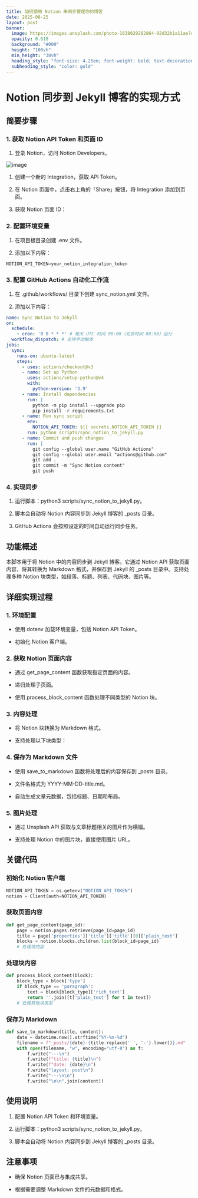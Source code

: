 ```yaml
---
title: 如何使用 Notion 来同步管理你的博客
date: 2025-08-25
layout: post
banner:
  image: https://images.unsplash.com/photo-1638029262864-92d32b1a11ae?crop=entropy&cs=tinysrgb&fit=max&fm=jpg&ixid=M3w2OTIwMzJ8MHwxfHJhbmRvbXx8fHx8fHx8fDE3NTYxMTA2NjJ8&ixlib=rb-4.1.0&q=80&w=1080
  opacity: 0.618
  background: "#000"
  height: "100vh"
  min_height: "38vh"
  heading_style: "font-size: 4.25em; font-weight: bold; text-decoration: underline"
  subheading_style: "color: gold"
---
```


# Notion 同步到 Jekyll 博客的实现方式

## 简要步骤

### 1. 获取 Notion API Token 和页面 ID

1. 登录 Notion，访问 Notion Developers。

![image](https://prod-files-secure.s3.us-west-2.amazonaws.com/a7a0cc5a-89b9-4cda-8686-1fba0ca52f40/d19c1afe-dea5-4312-9333-786b0ba83054/image.png?X-Amz-Algorithm=AWS4-HMAC-SHA256&X-Amz-Content-Sha256=UNSIGNED-PAYLOAD&X-Amz-Credential=ASIAZI2LB46665NOSGZ7%2F20250825%2Fus-west-2%2Fs3%2Faws4_request&X-Amz-Date=20250825T083100Z&X-Amz-Expires=3600&X-Amz-Security-Token=IQoJb3JpZ2luX2VjEAAaCXVzLXdlc3QtMiJHMEUCIQDcptcv%2Bo%2BqvIjqo2YphZDdBVLjJkXUh%2BLyBSA%2BwklHwwIgVdMTw8RWeTOvioFq3Bq9RkIiN6T6Fc6TE91KfJj9W%2FAq%2FwMIWRAAGgw2Mzc0MjMxODM4MDUiDEygY%2FdF8ct8dtzc3CrcA0uPrePzNAOhvJSgzE1jl5zogfKBn1H09scfLdXpi7PdG9tYO4VloYcVc53XWAHC6V11iO62F4WY%2FbHLCItoyhWHQrS5IIXXvhMXMkkOuPtDTvE8UKJgriwN6NZhfALlbIN2FJRZZIJ%2FJhAgxdUkQqVH4wyAMVH06MTRX0Af1VwwJ%2FvWF6tvVina42dxNMciGls836TLtwVLZLZ2vRCMw6mUVT1tdVH2hri2PZ4DeMihmpIgwAnzv3yMWnlO0G5qdnv61ltuaQY3%2FzsMI5IgzBimpuNa7Hw30biTdjjBqNpgBjWrPGQJPENgtakqdYGDss3JgaLP8jiECyxysvB5hY9dABMkfDPq%2FaaKeY%2FdSZXP6xeOx2t%2Fa63No2dn1Oa%2FoXwZWmm5gQ0znmT8DAzmClVXy27DUpVAWytjh2uV%2FffK0llyp%2FgOxRvt5EZ8CpHx9jvDHhkzgXTc0eQ3VvlkJWC%2B%2F9%2BAM43ndJU1MU%2BVGMQURJ21uI%2BHKYVIScqjj0J29rPLwkOVkP0XqQi9d0Gg%2BTUw4pAb3ieHVgla4eh9%2B1P%2Fj5PRAK9zDYkyepw%2Bbo00edQvYtwsaRwV4kof3juncIa9EZ0DUq5sGLWpVmE9VV8EK3SlzuUd2Znpa5%2BTMJO2sMUGOqUBRIu8IWrvmLrMdkPpbUFL51oV2sn1qQTiGDplY%2BHaCw8RG0wlNqwBIvjS103q0RRa%2Bm2FrWxRwCkwU%2FYXL7wlsdMpFo%2BSWzRV3aRbu0KYqwZ9eehTF8LdjEn%2B8XPVh5C0zahiVa4YcbUK6m05qu%2BHuCJzsSSFvUhCK4%2B3v5%2FSboRDlXWLY5XP7d2oBcHMr8%2BuX31HPLveggupiXwi5e%2BVrWqax11o&X-Amz-Signature=dcf6f41228372fd87ce5a319213a9f368ddeff63df284f3721163c4865305a72&X-Amz-SignedHeaders=host&x-amz-checksum-mode=ENABLED&x-id=GetObject)

1. 创建一个新的 Integration，获取 API Token。

1. 在 Notion 页面中，点击右上角的「Share」按钮，将 Integration 添加到页面。

1. 获取 Notion 页面 ID：


### 2. 配置环境变量

1. 在项目根目录创建 .env 文件。

1. 添加以下内容：

```javascript
NOTION_API_TOKEN=your_notion_integration_token
```

### 3. 配置 GitHub Actions 自动化工作流

1. 在 .github/workflows/ 目录下创建 sync_notion.yml 文件。

1. 添加以下内容：

```yaml
name: Sync Notion to Jekyll
on:
  schedule:
    - cron: '0 0 * * *' # 每天 UTC 时间 00:00（北京时间 08:00）运行
  workflow_dispatch: # 支持手动触发
jobs:
  sync:
    runs-on: ubuntu-latest
    steps:
      - uses: actions/checkout@v3
      - name: Set up Python
        uses: actions/setup-python@v4
        with:
          python-version: '3.9'
      - name: Install dependencies
        run: |
          python -m pip install --upgrade pip
          pip install -r requirements.txt
      - name: Run sync script
        env:
          NOTION_API_TOKEN: ${{ secrets.NOTION_API_TOKEN }}
        run: python scripts/sync_notion_to_jekyll.py
      - name: Commit and push changes
        run: |
          git config --global user.name "GitHub Actions"
          git config --global user.email "actions@github.com"
          git add .
          git commit -m "Sync Notion content"
          git push
```

### 4. 实现同步

1. 运行脚本：python3 scripts/sync_notion_to_jekyll.py。

1. 脚本会自动将 Notion 内容同步到 Jekyll 博客的 _posts 目录。

1. GitHub Actions 会按照设定的时间自动运行同步任务。

## 功能概述

本脚本用于将 Notion 中的内容同步到 Jekyll 博客。它通过 Notion API 获取页面内容，将其转换为 Markdown 格式，并保存到 Jekyll 的 _posts 目录中。支持处理多种 Notion 块类型，如段落、标题、列表、代码块、图片等。

## 详细实现过程

### 1. 环境配置

- 使用 dotenv 加载环境变量，包括 Notion API Token。

- 初始化 Notion 客户端。

### 2. 获取 Notion 页面内容

- 通过 get_page_content 函数获取指定页面的内容。

- 递归处理子页面。

- 使用 process_block_content 函数处理不同类型的 Notion 块。

### 3. 内容处理

- 将 Notion 块转换为 Markdown 格式。

- 支持处理以下块类型：


### 4. 保存为 Markdown 文件

- 使用 save_to_markdown 函数将处理后的内容保存到 _posts 目录。

- 文件名格式为 YYYY-MM-DD-title.md。

- 自动生成文章元数据，包括标题、日期和布局。

### 5. 图片处理

- 通过 Unsplash API 获取与文章标题相关的图片作为横幅。

- 支持处理 Notion 中的图片块，直接使用图片 URL。

## 关键代码

### 初始化 Notion 客户端

```python
NOTION_API_TOKEN = os.getenv("NOTION_API_TOKEN")
notion = Client(auth=NOTION_API_TOKEN)
```

### 获取页面内容

```python
def get_page_content(page_id):
    page = notion.pages.retrieve(page_id=page_id)
    title = page['properties']['title']['title'][0]['plain_text']
    blocks = notion.blocks.children.list(block_id=page_id)
    # 处理块内容
```

### 处理块内容

```python
def process_block_content(block):
    block_type = block['type']
    if block_type == 'paragraph':
        text = block[block_type]['rich_text']
        return ''.join([t['plain_text'] for t in text])
    # 处理其他块类型
```

### 保存为 Markdown

```python
def save_to_markdown(title, content):
    date = datetime.now().strftime("%Y-%m-%d")
    filename = f"_posts/{date}-{title.replace(' ', '-').lower()}.md"
    with open(filename, "w", encoding="utf-8") as f:
        f.write("---\n")
        f.write(f"title: {title}\n")
        f.write(f"date: {date}\n")
        f.write("layout: post\n")
        f.write("---\n\n")
        f.write("\n\n".join(content))
```

## 使用说明

1. 配置 Notion API Token 和环境变量。

1. 运行脚本：python3 scripts/sync_notion_to_jekyll.py。

1. 脚本会自动将 Notion 内容同步到 Jekyll 博客的 _posts 目录。

## 注意事项

- 确保 Notion 页面已与集成共享。

- 根据需要调整 Markdown 文件的元数据和格式。